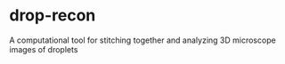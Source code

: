 # drop-recon
A computational tool for stitching together and analyzing 3D microscope images of droplets
